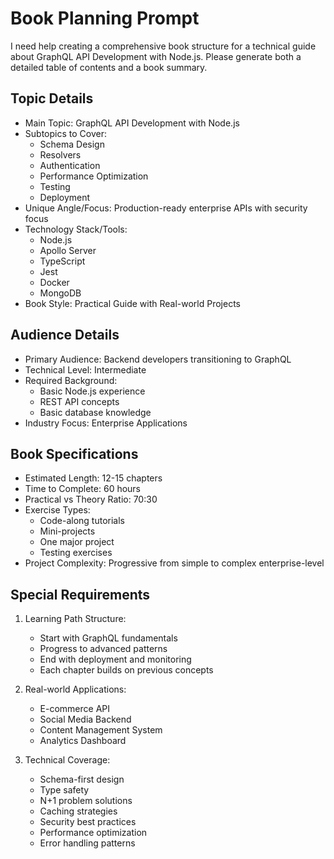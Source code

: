 # Book Planning Prompt

I need help creating a comprehensive book structure for a technical guide about GraphQL API Development with Node.js. Please generate both a detailed table of contents and a book summary.

## Topic Details
- Main Topic: GraphQL API Development with Node.js
- Subtopics to Cover: 
  * Schema Design
  * Resolvers
  * Authentication
  * Performance Optimization
  * Testing
  * Deployment
- Unique Angle/Focus: Production-ready enterprise APIs with security focus
- Technology Stack/Tools: 
  * Node.js
  * Apollo Server
  * TypeScript
  * Jest
  * Docker
  * MongoDB
- Book Style: Practical Guide with Real-world Projects

## Audience Details
- Primary Audience: Backend developers transitioning to GraphQL
- Technical Level: Intermediate
- Required Background:
  * Basic Node.js experience
  * REST API concepts
  * Basic database knowledge
- Industry Focus: Enterprise Applications

## Book Specifications
- Estimated Length: 12-15 chapters
- Time to Complete: 60 hours
- Practical vs Theory Ratio: 70:30
- Exercise Types: 
  * Code-along tutorials
  * Mini-projects
  * One major project
  * Testing exercises
- Project Complexity: Progressive from simple to complex enterprise-level

## Special Requirements
1. Learning Path Structure:
   - Start with GraphQL fundamentals
   - Progress to advanced patterns
   - End with deployment and monitoring
   - Each chapter builds on previous concepts

2. Real-world Applications:
   - E-commerce API
   - Social Media Backend
   - Content Management System
   - Analytics Dashboard

3. Technical Coverage:
   - Schema-first design
   - Type safety
   - N+1 problem solutions
   - Caching strategies
   - Security best practices
   - Performance optimization
   - Error handling patterns 